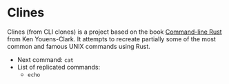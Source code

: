# Clines

Clines (from CLI clones) is a project based on the book [Command-line Rust](https://learning.oreilly.com/library/view/command-line-rust/9781098109424/) from Ken Youens-Clark. It attempts to recreate partially some of the most common and famous UNIX commands using Rust.

* Next command: `cat`
* List of replicated commands:
  - `echo`


